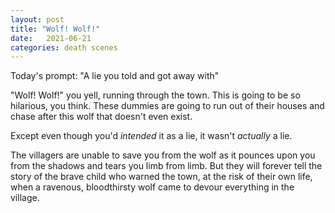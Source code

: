 ```yaml
---
layout: post
title: "Wolf! Wolf!"
date:   2021-06-21
categories: death scenes
---
```

Today's prompt: "A lie you told and got away with"

"Wolf! Wolf!" you yell, running through the town. This is going to be so hilarious, you think. These dummies are going to run out of their houses and chase after this wolf that doesn't even exist.

Except even though you'd _intended_ it as a lie, it wasn't _actually_ a lie.

The villagers are unable to save you from the wolf as it pounces upon you from the shadows and tears you limb from limb. But they will forever tell the story of the brave child who warned the town, at the risk of their own life, when a ravenous, bloodthirsty wolf came to devour everything in the village.

